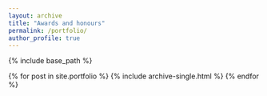 ```yaml
---
layout: archive
title: "Awards and honours"
permalink: /portfolio/
author_profile: true
---
```


{% include base_path %}


{% for post in site.portfolio %}
  {% include archive-single.html %}
{% endfor %}
